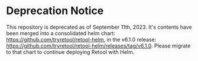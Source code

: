 # Deprecation Notice

This repository is deprecated as of September 11th, 2023. It's contents have been merged into a consolidated helm chart: https://github.com/tryretool/retool-helm, in the v6.1.0 release: https://github.com/tryretool/retool-helm/releases/tag/v6.1.0. Please migrate to that chart to continue deploying Retool with Helm.
